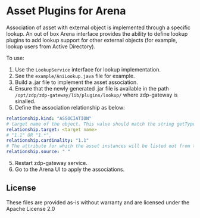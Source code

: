 # Asset Plugins for Arena

Association of asset with external object is implemented through a specific lookup. An out of box Arena interface provides the ability to define lookup plugins to add lookup support for other external objects (for example, lookup users from Active Directory).

To use:

1. Use the `LookupService` interface for lookup implementation.
2. See the `example/AniLookup.java` file for example.
3. Build a .jar file to implement the asset association.
4. Ensure that the newly generated .jar file is available in the path `/opt/zdp/zdp-gateway/lib/plugins/lookup/` where zdp-gateway is sinalled.
4. Define the association relationship as below:
```yaml
relationship.kind: "ASSOCIATION"
# target name of the object. This value should match the string getType method of the plugin returns.
relationship.target: <target name>
# "1.1" OR "1.*",
relationship.cardinality: "1.1" 
# The attribute for which the asset instances will be listed out from the target asset type.
relationship.source: " "
```
5. Restart zdp-gateway service.
6. Go to the Arena UI to apply the associations.

## License

These files are provided as-is without warranty and are licensed under the Apache License 2.0